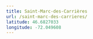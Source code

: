 ```yaml
---
title: Saint-Marc-des-Carrières
url: /saint-marc-des-carrieres/
latitude: 46.6827033
longitude: -72.049608
---
```

